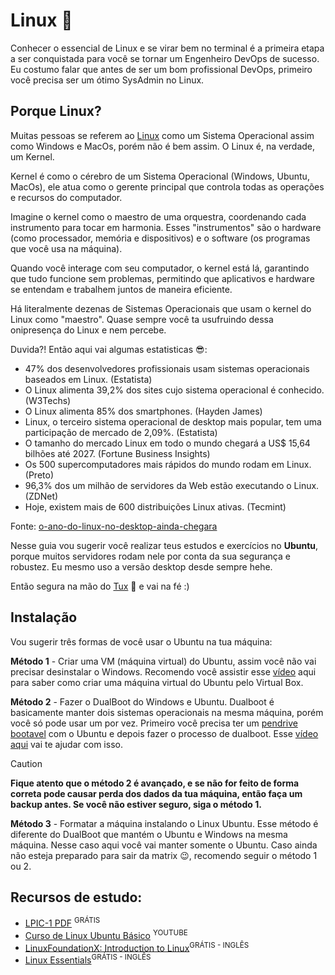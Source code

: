 # Linux 🐧

Conhecer o essencial de Linux e se virar bem no terminal é a primeira etapa a ser conquistada para você se tornar um Engenheiro DevOps de sucesso. Eu costumo falar que antes de ser um bom profissional DevOps, primeiro você precisa ser um ótimo SysAdmin no Linux.

## Porque Linux?

Muitas pessoas se referem ao [Linux](https://github.com/torvalds/linux) como um Sistema Operacional assim como Windows e MacOs, porém não é bem assim. O Linux é, na verdade, um Kernel. 

Kernel é como o cérebro de um Sistema Operacional (Windows, Ubuntu, MacOs), ele atua como o gerente principal que controla todas as operações e recursos do computador. 

Imagine o kernel como o maestro de uma orquestra, coordenando cada instrumento para tocar em harmonia. Esses "instrumentos" são o hardware (como processador, memória e dispositivos) e o software (os programas que você usa na máquina). 

Quando você interage com seu computador, o kernel está lá, garantindo que tudo funcione sem problemas, permitindo que aplicativos e hardware se entendam e trabalhem juntos de maneira eficiente.

Há literalmente dezenas de Sistemas Operacionais que usam o kernel do Linux como "maestro". Quase sempre você ta usufruindo dessa onipresença do Linux e nem percebe.

Duvida?! Então aqui vai algumas estatisticas :sunglasses::
- 47% dos desenvolvedores profissionais usam sistemas operacionais baseados em Linux. (Estatista)
- O Linux alimenta 39,2% dos sites cujo sistema operacional é conhecido. (W3Techs)
- O Linux alimenta 85% dos smartphones. (Hayden James)
- Linux, o terceiro sistema operacional de desktop mais popular, tem uma participação de mercado de 2,09%. (Estatista)
- O tamanho do mercado Linux em todo o mundo chegará a US$ 15,64 bilhões até 2027. (Fortune Business Insights)
- Os 500 supercomputadores mais rápidos do mundo rodam em Linux. (Preto)
- 96,3% dos um milhão de servidores da Web estão executando o Linux. (ZDNet)
- Hoje, existem mais de 600 distribuições Linux ativas. (Tecmint)

Fonte: [o-ano-do-linux-no-desktop-ainda-chegara](https://www.edivaldobrito.com.br/o-ano-do-linux-no-desktop-ainda-chegara/)


Nesse guia vou sugerir você realizar teus estudos e exercícios no **Ubuntu**, porque muitos servidores rodam nele por conta da sua segurança e robustez. Eu mesmo uso a versão desktop desde sempre hehe.

Então segura na mão do [Tux](https://pt.wikipedia.org/wiki/Tux) 🐧 e vai na fé :)

## Instalação
Vou sugerir três formas de você usar o Ubuntu na tua máquina:

**Método 1** - Criar uma VM (máquina virtual) do Ubuntu, assim você não vai precisar desinstalar o Windows. Recomendo você assistir esse [vídeo](https://www.youtube.com/watch?v=xzOmCxZSQWw&list=PLAp37wMSBouCqJnY-Qck_XDwplEud3ELc&ab_channel=HardwareRedesBrasil) aqui para saber como criar uma máquina virtual do Ubuntu pelo Virtual Box.


**Método 2** - Fazer o DualBoot do Windows e Ubuntu. Dualboot é basicamente manter dois sistemas operacionais na mesma máquina, porém você só pode usar um por vez. Primeiro você precisa ter um [pendrive bootavel](https://www.youtube.com/watch?v=fekbCvIGwSI&ab_channel=ROVEEb) com o Ubuntu e depois fazer o processo de dualboot. Esse [vídeo aqui](https://www.youtube.com/watch?v=VK4eCi7ktCE&ab_channel=LSRSolu%C3%A7%C3%B5es) vai te ajudar com isso. 
> [!CAUTION]
> **Fique atento que o método 2 é avançado, e se não for feito de forma correta pode causar perda dos dados da tua máquina, então faça um backup antes. Se você não estiver seguro, siga o método 1.**

**Método 3** - Formatar a máquina instalando o Linux Ubuntu. Esse método é diferente do DualBoot que mantém o Ubuntu e Windows na mesma máquina. Nesse caso aqui você vai manter somente o Ubuntu. Caso ainda não esteja preparado para sair da matrix :wink:, recomendo seguir o método 1 ou 2.

## Recursos de estudo:
- [LPIC-1 PDF](https://learning.lpi.org/pdfstore/LPI-Learning-Material-101-500-pt.pdf) <sup>GRÁTIS</sup>
- [Curso de Linux Ubuntu Básico](https://www.youtube.com/watch?v=aW4Owxgcvq4&list=PLnDvRpP8BnezDTtL8lm6C-UOJZn-xzALH&index=1&ab_channel=MatheusBattisti-HoradeCodar) <sup>YOUTUBE</sup>
- [LinuxFoundationX: Introduction to Linux](https://www.edx.org/learn/linux/the-linux-foundation-introduction-to-linux?index=product&queryID=94f1b3b8dd11b444494d8dcfb10ece99&position=18&results_level=second-level-results&term=&objectID=course-5a631d1c-cb20-4cfc-9b49-1cc9c8fc981e&campaign=Introduction+to+Linux&source=edX&product_category=course&placement_url=https%3A%2F%2Fwww.edx.org%2Fsearch)<sup>GRÁTIS - INGLÊS</sup>
- [Linux Essentials](https://www.netacad.com/courses/os-it/ndg-linux-essentials?ref=itsfoss.com)<sup>GRÁTIS - INGLÊS</sup>
